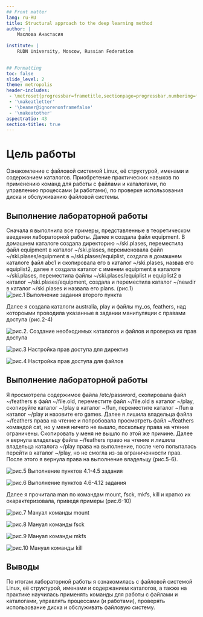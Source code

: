 ```yaml
---
## Front matter
lang: ru-RU
title: Structural approach to the deep learning method
author: |
	Маслова Анастасия
	
institute: |
	RUDN University, Moscow, Russian Federation
	

## Formatting
toc: false
slide_level: 2
theme: metropolis
header-includes: 
 - \metroset{progressbar=frametitle,sectionpage=progressbar,numbering=fraction}
 - '\makeatletter'
 - '\beamer@ignorenonframefalse'
 - '\makeatother'
aspectratio: 43
section-titles: true
---
```


# Цель работы
Ознакомление с файловой системой Linux, её структурой, именами и содержанием каталогов. Приобретение практических навыков по применению команд для работы с файлами и каталогами, по управлению процессами (и работами), по проверке использования диска и обслуживанию файловой системы.

## Выполнение лабораторной работы

Сначала я выполнила все примеры, представленные в теоретическом введении лабораторной работы. Далее я создала файл equipment. В домашнем каталоге создала директорию ~/ski.plases, переместила файл equipment в каталог ~/ski.plases, переименовала файл ~/ski.plases/equipment в ~/ski.plases/equiplist, создала в домашнем каталоге файл abc1 и скопировала его в каталог ~/ski.plases, назвав его equiplist2, далее я создала каталог с именем equipment в каталоге ~/ski.plases, переместила файлы ~/ski.plases/equiplist и equiplist2 в каталог ~/ski.plases/equipment, создала и переместила каталог ~/newdir в каталог ~/ski.plases и назвала его plans. (рис.1)
![рис.1 Выполнение задания второго пункта](image/1.jpg)

Далее я создала каталоги australia, play и файлы my_os, feathers, над котороыми проводила указанные в задании манипуляции с правами доступа (рис.2-4)

![рис.2. Создание необходимых каталогов и файлов и проверка их прав доступа](image/7.jpg)

![рис.3 Настройка прав доступа для директив](image/8.jpg)

![рис.4 Настройка прав доступа для файлов](image/9.jpg)

## Выполнение лабораторной работы

Я просмотрела содержимое файла /etc/password, скопировала файл ~/feathers в файл ~/file.old, переместите файл ~/file.old в каталог ~/play, скопируйте каталог ~/play в каталог ~/fun, переместите каталог ~/fun в каталог ~/play и назовите его games. Далее я лишила владельца файла ~/feathers права на чтение и попробовала просмотреть файл ~/feathers командой cat, но у меня ничего не вышло, поскольку права на чтение ограничены. Скопировать у меня не вышло по этой же причине. Далее я вернула владельцу файла ~/feathers право на чтение и лишила владельца каталога ~/play права на выполнение, после чего попыталась перейти в каталог ~/play, но не смогла из-за ограниченности прав. После этого я вернула права на выполнение владельцу (рис.5-6).

![рис.5 Выполнение пунктов 4.1-4.5 задания](image/10.jpg)

![рис.6 Выполнение пунктов 4.6-4.12 задания](image/11.jpg)

Далее я прочитала man по командам mount, fsck, mkfs, kill и кратко их охарактеризовала, приведя примеры (рис.6-10)

![рис.7 Мануал команды mount](image/12.jpg)

![рис.8 Мануал команды fsck](image/13.jpg)

![рис.9 Мануал команды mkfs](image/14.jpg)

![рис.10 Мануал команды kill](image/15.jpg)

## Выводы

По итогам лабораторной работы я ознакомилась с файловой системой Linux, её структурой, именами и содержанием каталогов, а также на практике научилась применять команды для работы с файлами и каталогами, управлять процессами (и работами), проверять использование диска и обслуживать файловую систему.

